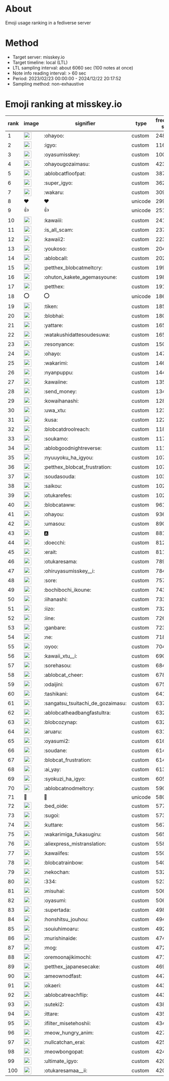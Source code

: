 # About
Emoji usage ranking in a fediverse server

# Method
- Target server: misskey.io
- Target timeline: local (LTL)
- LTL sampling interval: about 6060 sec (100 notes at once)
- Note info reading interval: > 60 sec
- Period: 2023/02/23 00:00:00 - 2024/12/22 20:17:52 
- Sampling method: non-exhaustive

# Emoji ranking at misskey.io

|rank|image|signifier|type|frequency score|
|----|----|----|----|----|
|1|<img height="24" src="https://misskey.io/emoji/ohayoo.webp">|:ohayoo:|custom|248943|
|2|<img height="24" src="https://misskey.io/emoji/igyo.webp">|:igyo:|custom|116418|
|3|<img height="24" src="https://misskey.io/emoji/oyasumisskey.webp">|:oyasumisskey:|custom|100450|
|4|<img height="24" src="https://misskey.io/emoji/ohayougozaimasu.webp">|:ohayougozaimasu:|custom|42328|
|5|<img height="24" src="https://misskey.io/emoji/ablobcatfloofpat.webp">|:ablobcatfloofpat:|custom|38707|
|6|<img height="24" src="https://misskey.io/emoji/super_igyo.webp">|:super_igyo:|custom|36228|
|7|<img height="24" src="https://misskey.io/emoji/wakaru.webp">|:wakaru:|custom|30912|
|8|❤|❤|unicode|29927|
|9|👍|👍|unicode|25145|
|10|<img height="24" src="https://misskey.io/emoji/kawaiii.webp">|:kawaiii:|custom|24137|
|11|<img height="24" src="https://misskey.io/emoji/is_all_scam.webp">|:is_all_scam:|custom|23704|
|12|<img height="24" src="https://misskey.io/emoji/kawaii2.webp">|:kawaii2:|custom|22348|
|13|<img height="24" src="https://misskey.io/emoji/youkoso.webp">|:youkoso:|custom|20499|
|14|<img height="24" src="https://misskey.io/emoji/ablobcall.webp">|:ablobcall:|custom|20250|
|15|<img height="24" src="https://misskey.io/emoji/petthex_blobcatmeltcry.webp">|:petthex_blobcatmeltcry:|custom|19962|
|16|<img height="24" src="https://misskey.io/emoji/ohuton_kakete_agemasyoune.webp">|:ohuton_kakete_agemasyoune:|custom|19856|
|17|<img height="24" src="https://misskey.io/emoji/petthex.webp">|:petthex:|custom|19128|
|18|⭕|⭕|unicode|18626|
|19|<img height="24" src="https://misskey.io/emoji/tiken.webp">|:tiken:|custom|18513|
|20|<img height="24" src="https://misskey.io/emoji/blobhai.webp">|:blobhai:|custom|18032|
|21|<img height="24" src="https://misskey.io/emoji/yattare.webp">|:yattare:|custom|16582|
|22|<img height="24" src="https://misskey.io/emoji/watakushidattesoudesuwa.webp">|:watakushidattesoudesuwa:|custom|16566|
|23|<img height="24" src="https://misskey.io/emoji/resonyance.webp">|:resonyance:|custom|15062|
|24|<img height="24" src="https://misskey.io/emoji/ohayo.webp">|:ohayo:|custom|14720|
|25|<img height="24" src="https://misskey.io/emoji/wakarimi.webp">|:wakarimi:|custom|14627|
|26|<img height="24" src="https://misskey.io/emoji/nyanpuppu.webp">|:nyanpuppu:|custom|14455|
|27|<img height="24" src="https://misskey.io/emoji/kawaiine.webp">|:kawaiine:|custom|13543|
|28|<img height="24" src="https://misskey.io/emoji/send_money.webp">|:send_money:|custom|13404|
|29|<img height="24" src="https://misskey.io/emoji/kowaihanashi.webp">|:kowaihanashi:|custom|12823|
|30|<img height="24" src="https://misskey.io/emoji/uwa_xtu.webp">|:uwa_xtu:|custom|12381|
|31|<img height="24" src="https://misskey.io/emoji/kusa.webp">|:kusa:|custom|12234|
|32|<img height="24" src="https://misskey.io/emoji/blobcatdroolreach.webp">|:blobcatdroolreach:|custom|11837|
|33|<img height="24" src="https://misskey.io/emoji/soukamo.webp">|:soukamo:|custom|11712|
|34|<img height="24" src="https://misskey.io/emoji/ablobgoodnightreverse.webp">|:ablobgoodnightreverse:|custom|11173|
|35|<img height="24" src="https://misskey.io/emoji/nyuuyoku_ha_igyou.webp">|:nyuuyoku_ha_igyou:|custom|10748|
|36|<img height="24" src="https://misskey.io/emoji/petthex_blobcat_frustration.webp">|:petthex_blobcat_frustration:|custom|10713|
|37|<img height="24" src="https://misskey.io/emoji/soudasouda.webp">|:soudasouda:|custom|10300|
|38|<img height="24" src="https://misskey.io/emoji/saikou.webp">|:saikou:|custom|10287|
|39|<img height="24" src="https://misskey.io/emoji/otukarefes.webp">|:otukarefes:|custom|10225|
|40|<img height="24" src="https://misskey.io/emoji/blobcataww.webp">|:blobcataww:|custom|9617|
|41|<img height="24" src="https://misskey.io/emoji/ohayou.webp">|:ohayou:|custom|9364|
|42|<img height="24" src="https://misskey.io/emoji/umasou.webp">|:umasou:|custom|8904|
|43|<img height="24" src="https://misskey.io/emoji/a.webp">|:a:|custom|8813|
|44|<img height="24" src="https://misskey.io/emoji/doecchi.webp">|:doecchi:|custom|8128|
|45|<img height="24" src="https://misskey.io/emoji/erait.webp">|:erait:|custom|8117|
|46|<img height="24" src="https://misskey.io/emoji/otukaresama.webp">|:otukaresama:|custom|7896|
|47|<img height="24" src="https://misskey.io/emoji/ohiruyasumisskey__i.webp">|:ohiruyasumisskey__i:|custom|7840|
|48|<img height="24" src="https://misskey.io/emoji/sore.webp">|:sore:|custom|7578|
|49|<img height="24" src="https://misskey.io/emoji/bochibochi_ikoune.webp">|:bochibochi_ikoune:|custom|7438|
|50|<img height="24" src="https://misskey.io/emoji/iihanashi.webp">|:iihanashi:|custom|7331|
|51|<img height="24" src="https://misskey.io/emoji/iizo.webp">|:iizo:|custom|7320|
|52|<img height="24" src="https://misskey.io/emoji/iine.webp">|:iine:|custom|7267|
|53|<img height="24" src="https://misskey.io/emoji/ganbare.webp">|:ganbare:|custom|7230|
|54|<img height="24" src="https://misskey.io/emoji/ne.webp">|:ne:|custom|7182|
|55|<img height="24" src="https://misskey.io/emoji/oyoo.webp">|:oyoo:|custom|7040|
|56|<img height="24" src="https://misskey.io/emoji/kawaii_xtu__i.webp">|:kawaii_xtu__i:|custom|6902|
|57|<img height="24" src="https://misskey.io/emoji/sorehasou.webp">|:sorehasou:|custom|6847|
|58|<img height="24" src="https://misskey.io/emoji/ablobcat_cheer.webp">|:ablobcat_cheer:|custom|6781|
|59|<img height="24" src="https://misskey.io/emoji/odaijini.webp">|:odaijini:|custom|6751|
|60|<img height="24" src="https://misskey.io/emoji/tashikani.webp">|:tashikani:|custom|6416|
|61|<img height="24" src="https://misskey.io/emoji/sangatsu_tsuitachi_de_gozaimasu.webp">|:sangatsu_tsuitachi_de_gozaimasu:|custom|6375|
|62|<img height="24" src="https://misskey.io/emoji/ablobcatheadbangfastultra.webp">|:ablobcatheadbangfastultra:|custom|6329|
|63|<img height="24" src="https://misskey.io/emoji/blobcozynap.webp">|:blobcozynap:|custom|6328|
|64|<img height="24" src="https://misskey.io/emoji/aruaru.webp">|:aruaru:|custom|6316|
|65|<img height="24" src="https://misskey.io/emoji/oyasumi2.webp">|:oyasumi2:|custom|6163|
|66|<img height="24" src="https://misskey.io/emoji/soudane.webp">|:soudane:|custom|6145|
|67|<img height="24" src="https://misskey.io/emoji/blobcat_frustration.webp">|:blobcat_frustration:|custom|6145|
|68|<img height="24" src="https://misskey.io/emoji/ai_yay.webp">|:ai_yay:|custom|6137|
|69|<img height="24" src="https://misskey.io/emoji/syokuzi_ha_igyo.webp">|:syokuzi_ha_igyo:|custom|6055|
|70|<img height="24" src="https://misskey.io/emoji/ablobcatnodmeltcry.webp">|:ablobcatnodmeltcry:|custom|5904|
|71|🎉|🎉|unicode|5804|
|72|<img height="24" src="https://misskey.io/emoji/bed_oide.webp">|:bed_oide:|custom|5772|
|73|<img height="24" src="https://misskey.io/emoji/sugoi.webp">|:sugoi:|custom|5735|
|74|<img height="24" src="https://misskey.io/emoji/kuttare.webp">|:kuttare:|custom|5671|
|75|<img height="24" src="https://misskey.io/emoji/wakarimiga_fukasugiru.webp">|:wakarimiga_fukasugiru:|custom|5656|
|76|<img height="24" src="https://misskey.io/emoji/aliexpress_mistranslation.webp">|:aliexpress_mistranslation:|custom|5587|
|77|<img height="24" src="https://misskey.io/emoji/kawaiifes.webp">|:kawaiifes:|custom|5502|
|78|<img height="24" src="https://misskey.io/emoji/blobcatrainbow.webp">|:blobcatrainbow:|custom|5401|
|79|<img height="24" src="https://misskey.io/emoji/nekochan.webp">|:nekochan:|custom|5320|
|80|<img height="24" src="https://misskey.io/emoji/334.webp">|:334:|custom|5235|
|81|<img height="24" src="https://misskey.io/emoji/misuhai.webp">|:misuhai:|custom|5065|
|82|<img height="24" src="https://misskey.io/emoji/oyasumi.webp">|:oyasumi:|custom|5061|
|83|<img height="24" src="https://misskey.io/emoji/supertada.webp">|:supertada:|custom|4985|
|84|<img height="24" src="https://misskey.io/emoji/honshitsu_jouhou.webp">|:honshitsu_jouhou:|custom|4946|
|85|<img height="24" src="https://misskey.io/emoji/souiuhimoaru.webp">|:souiuhimoaru:|custom|4924|
|86|<img height="24" src="https://misskey.io/emoji/murishinaide.webp">|:murishinaide:|custom|4747|
|87|<img height="24" src="https://misskey.io/emoji/mog.webp">|:mog:|custom|4728|
|88|<img height="24" src="https://misskey.io/emoji/oremoonajikimochi.webp">|:oremoonajikimochi:|custom|4710|
|89|<img height="24" src="https://misskey.io/emoji/petthex_japanesecake.webp">|:petthex_japanesecake:|custom|4696|
|90|<img height="24" src="https://misskey.io/emoji/ameownodfast.webp">|:ameownodfast:|custom|4473|
|91|<img height="24" src="https://misskey.io/emoji/okaeri.webp">|:okaeri:|custom|4438|
|92|<img height="24" src="https://misskey.io/emoji/ablobcatreachflip.webp">|:ablobcatreachflip:|custom|4436|
|93|<img height="24" src="https://misskey.io/emoji/suteki2.webp">|:suteki2:|custom|4388|
|94|<img height="24" src="https://misskey.io/emoji/ittare.webp">|:ittare:|custom|4357|
|95|<img height="24" src="https://misskey.io/emoji/ifilter_misetehoshii.webp">|:ifilter_misetehoshii:|custom|4348|
|96|<img height="24" src="https://misskey.io/emoji/meow_hungry_anim.webp">|:meow_hungry_anim:|custom|4274|
|97|<img height="24" src="https://misskey.io/emoji/nullcatchan_erai.webp">|:nullcatchan_erai:|custom|4258|
|98|<img height="24" src="https://misskey.io/emoji/meowbongopat.webp">|:meowbongopat:|custom|4242|
|99|<img height="24" src="https://misskey.io/emoji/ultimate_igyo.webp">|:ultimate_igyo:|custom|4208|
|100|<img height="24" src="https://misskey.io/emoji/otukaresamaa__ii.webp">|:otukaresamaa__ii:|custom|4203|
